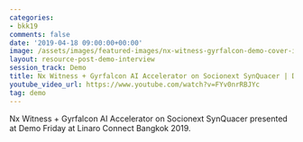```yaml
---
categories:
- bkk19
comments: false
date: '2019-04-18 09:00:00+00:00'
image: /assets/images/featured-images/nx-witness-gyrfalcon-demo-cover-image.png
layout: resource-post-demo-interview
session_track: Demo
title: Nx Witness + Gyrfalcon AI Accelerator on Socionext SynQuacer | Demo Friday BKK19
youtube_video_url: https://www.youtube.com/watch?v=FYv0nrRBJYc
tag: demo
---
```

Nx Witness + Gyrfalcon AI Accelerator on Socionext SynQuacer presented at Demo Friday at Linaro Connect Bangkok 2019.
